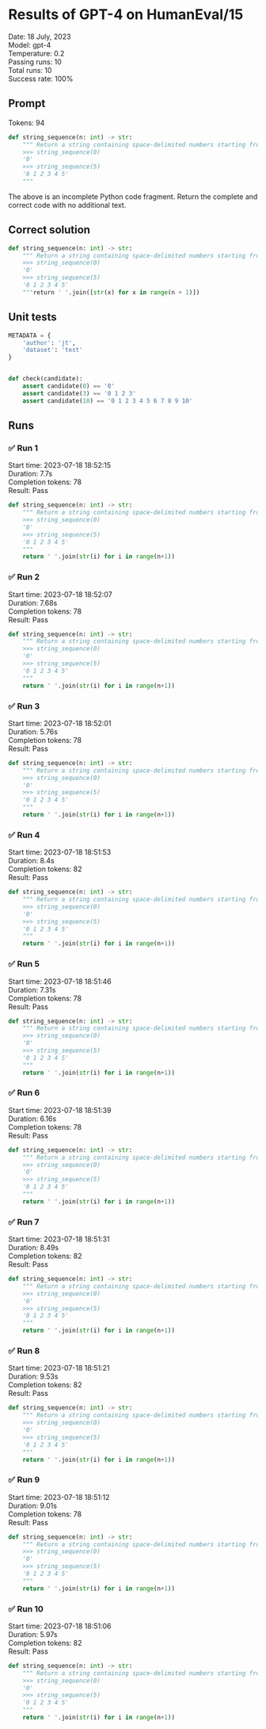 # Results of GPT-4 on HumanEval/15
Date: 18 July, 2023<br />
Model: gpt-4<br />
Temperature: 0.2<br />
Passing runs: 10<br />
Total runs: 10<br />
Success rate: 100%
## Prompt
Tokens: 94
```python
def string_sequence(n: int) -> str:
    """ Return a string containing space-delimited numbers starting from 0 upto n inclusive.
    >>> string_sequence(0)
    '0'
    >>> string_sequence(5)
    '0 1 2 3 4 5'
    """
```
The above is an incomplete Python code fragment. Return the complete and correct code with no additional text.
## Correct solution
```python
def string_sequence(n: int) -> str:
    """ Return a string containing space-delimited numbers starting from 0 upto n inclusive.
    >>> string_sequence(0)
    '0'
    >>> string_sequence(5)
    '0 1 2 3 4 5'
    """return ' '.join([str(x) for x in range(n + 1)])
```
## Unit tests
```python
METADATA = {
    'author': 'jt',
    'dataset': 'test'
}


def check(candidate):
    assert candidate(0) == '0'
    assert candidate(3) == '0 1 2 3'
    assert candidate(10) == '0 1 2 3 4 5 6 7 8 9 10'
```
## Runs
### ✅ Run 1
Start time: 2023-07-18 18:52:15<br />
Duration: 7.7s<br />
Completion tokens: 78<br />
Result: Pass
```python
def string_sequence(n: int) -> str:
    """ Return a string containing space-delimited numbers starting from 0 upto n inclusive.
    >>> string_sequence(0)
    '0'
    >>> string_sequence(5)
    '0 1 2 3 4 5'
    """
    return ' '.join(str(i) for i in range(n+1))
```
### ✅ Run 2
Start time: 2023-07-18 18:52:07<br />
Duration: 7.68s<br />
Completion tokens: 78<br />
Result: Pass
```python
def string_sequence(n: int) -> str:
    """ Return a string containing space-delimited numbers starting from 0 upto n inclusive.
    >>> string_sequence(0)
    '0'
    >>> string_sequence(5)
    '0 1 2 3 4 5'
    """
    return ' '.join(str(i) for i in range(n+1))
```
### ✅ Run 3
Start time: 2023-07-18 18:52:01<br />
Duration: 5.76s<br />
Completion tokens: 78<br />
Result: Pass
```python
def string_sequence(n: int) -> str:
    """ Return a string containing space-delimited numbers starting from 0 upto n inclusive.
    >>> string_sequence(0)
    '0'
    >>> string_sequence(5)
    '0 1 2 3 4 5'
    """
    return ' '.join(str(i) for i in range(n+1))
```
### ✅ Run 4
Start time: 2023-07-18 18:51:53<br />
Duration: 8.4s<br />
Completion tokens: 82<br />
Result: Pass
```python
def string_sequence(n: int) -> str:
    """ Return a string containing space-delimited numbers starting from 0 upto n inclusive.
    >>> string_sequence(0)
    '0'
    >>> string_sequence(5)
    '0 1 2 3 4 5'
    """
    return ' '.join(str(i) for i in range(n+1))
```
### ✅ Run 5
Start time: 2023-07-18 18:51:46<br />
Duration: 7.31s<br />
Completion tokens: 78<br />
Result: Pass
```python
def string_sequence(n: int) -> str:
    """ Return a string containing space-delimited numbers starting from 0 upto n inclusive.
    >>> string_sequence(0)
    '0'
    >>> string_sequence(5)
    '0 1 2 3 4 5'
    """
    return ' '.join(str(i) for i in range(n+1))
```
### ✅ Run 6
Start time: 2023-07-18 18:51:39<br />
Duration: 6.16s<br />
Completion tokens: 78<br />
Result: Pass
```python
def string_sequence(n: int) -> str:
    """ Return a string containing space-delimited numbers starting from 0 upto n inclusive.
    >>> string_sequence(0)
    '0'
    >>> string_sequence(5)
    '0 1 2 3 4 5'
    """
    return ' '.join(str(i) for i in range(n+1))
```
### ✅ Run 7
Start time: 2023-07-18 18:51:31<br />
Duration: 8.49s<br />
Completion tokens: 82<br />
Result: Pass
```python
def string_sequence(n: int) -> str:
    """ Return a string containing space-delimited numbers starting from 0 upto n inclusive.
    >>> string_sequence(0)
    '0'
    >>> string_sequence(5)
    '0 1 2 3 4 5'
    """
    return ' '.join(str(i) for i in range(n+1))
```
### ✅ Run 8
Start time: 2023-07-18 18:51:21<br />
Duration: 9.53s<br />
Completion tokens: 82<br />
Result: Pass
```python
def string_sequence(n: int) -> str:
    """ Return a string containing space-delimited numbers starting from 0 upto n inclusive.
    >>> string_sequence(0)
    '0'
    >>> string_sequence(5)
    '0 1 2 3 4 5'
    """
    return ' '.join(str(i) for i in range(n+1))
```
### ✅ Run 9
Start time: 2023-07-18 18:51:12<br />
Duration: 9.01s<br />
Completion tokens: 78<br />
Result: Pass
```python
def string_sequence(n: int) -> str:
    """ Return a string containing space-delimited numbers starting from 0 upto n inclusive.
    >>> string_sequence(0)
    '0'
    >>> string_sequence(5)
    '0 1 2 3 4 5'
    """
    return ' '.join(str(i) for i in range(n+1))
```
### ✅ Run 10
Start time: 2023-07-18 18:51:06<br />
Duration: 5.97s<br />
Completion tokens: 82<br />
Result: Pass
```python
def string_sequence(n: int) -> str:
    """ Return a string containing space-delimited numbers starting from 0 upto n inclusive.
    >>> string_sequence(0)
    '0'
    >>> string_sequence(5)
    '0 1 2 3 4 5'
    """
    return ' '.join(str(i) for i in range(n+1))
```

